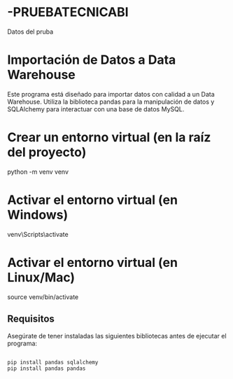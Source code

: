 # -PRUEBATECNICABI
Datos del pruba 
# Importación de Datos a Data Warehouse

Este programa está diseñado para importar datos con calidad a un Data Warehouse. Utiliza la biblioteca pandas para la manipulación de datos y SQLAlchemy para interactuar con una base de datos MySQL.

# Crear un entorno virtual (en la raíz del proyecto)
python -m venv venv

# Activar el entorno virtual (en Windows)
venv\Scripts\activate

# Activar el entorno virtual (en Linux/Mac)
source venv/bin/activate

## Requisitos

Asegúrate de tener instaladas las siguientes bibliotecas antes de ejecutar el programa:

```bash

pip install pandas sqlalchemy
pip install pandas pandas
